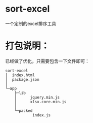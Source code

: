 # sort-excel
一个定制的excel排序工具


# 打包说明：

已经做了优化，只需要包含一下文件即可：

```text
sort-excel
│  index.html
│  package.json
│
└─app
    ├─lib
    │      jquery.min.js
    │      xlsx.core.min.js
    │
    └─packed
            index.js
            
            
```

